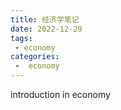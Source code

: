 ```yaml
---
title: 经济学笔记
date: 2022-12-29
tags:
 - economy
categories:
 -  economy
---
```


introduction in economy